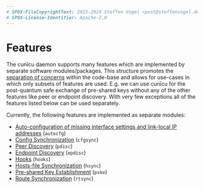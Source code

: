 ```yaml
---
# SPDX-FileCopyrightText: 2023-2024 Steffen Vogel <post@steffenvogel.de>
# SPDX-License-Identifier: Apache-2.0
---
```


# Features

The cunīcu daemon supports many features which are implemented by separate software modules/packages.
This structure promotes the [separation of concerns](https://en.wikipedia.org/wiki/Separation_of_concerns) within the code-base and allows for use-cases in which only subsets of features are used.
E.g. we can use cunīcu for the post-quantum safe exchange of pre-shared keys without any of the other features like peer or endpoint discovery. With very few exceptions all of the features listed below can be used separately.

Currently, the following features are implemented as separate modules:

-   [Auto-configuration of missing interface settings and link-local IP addresses](./autocfg.md) (`autocfg`)
-   [Config Synchronization](./cfgsync.md) (`cfgsync`)
-   [Peer Discovery](./pdisc.md) (`pdisc`)
-   [Endpoint Discovery](./epdisc.md) (`epdisc`)
-   [Hooks](./hooks.md) (`hooks`)
-   [Hosts-file Synchronization](./hsync.md) (`hsync`)
-   [Pre-shared Key Establishment](./pske.md) (`pske`)
-   [Route Synchronization](./rtsync.md) (`rtsync`)

